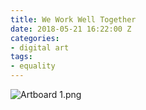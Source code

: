 ```yaml
---
title: We Work Well Together
date: 2018-05-21 16:22:00 Z
categories:
- digital art
tags:
- equality
---
```


![Artboard 1.png](/uploads/Artboard%201.png)